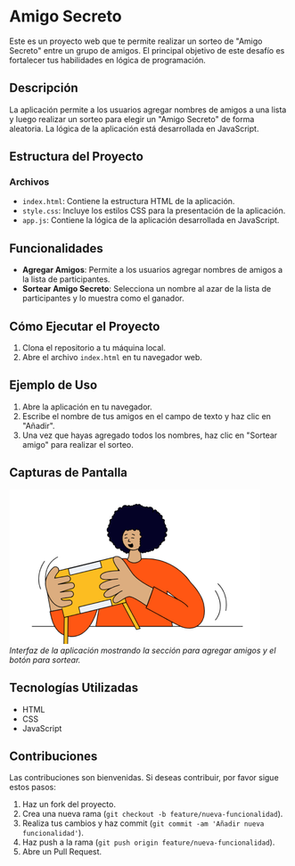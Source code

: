 # Amigo Secreto

Este es un proyecto web que te permite realizar un sorteo de "Amigo Secreto" entre un grupo de amigos. El principal objetivo de este desafío es fortalecer tus habilidades en lógica de programación.

## Descripción

La aplicación permite a los usuarios agregar nombres de amigos a una lista y luego realizar un sorteo para elegir un "Amigo Secreto" de forma aleatoria. La lógica de la aplicación está desarrollada en JavaScript.

## Estructura del Proyecto


### Archivos

- `index.html`: Contiene la estructura HTML de la aplicación.
- `style.css`: Incluye los estilos CSS para la presentación de la aplicación.
- `app.js`: Contiene la lógica de la aplicación desarrollada en JavaScript.

## Funcionalidades

- **Agregar Amigos**: Permite a los usuarios agregar nombres de amigos a la lista de participantes.
- **Sortear Amigo Secreto**: Selecciona un nombre al azar de la lista de participantes y lo muestra como el ganador.

## Cómo Ejecutar el Proyecto

1. Clona el repositorio a tu máquina local.
2. Abre el archivo `index.html` en tu navegador web.

## Ejemplo de Uso

1. Abre la aplicación en tu navegador.
2. Escribe el nombre de tus amigos en el campo de texto y haz clic en "Añadir".
3. Una vez que hayas agregado todos los nombres, haz clic en "Sortear amigo" para realizar el sorteo.

## Capturas de Pantalla

![Captura de Pantalla 1](assets/amigo-secreto.png)
*Interfaz de la aplicación mostrando la sección para agregar amigos y el botón para sortear.*

## Tecnologías Utilizadas

- HTML
- CSS
- JavaScript

## Contribuciones

Las contribuciones son bienvenidas. Si deseas contribuir, por favor sigue estos pasos:

1. Haz un fork del proyecto.
2. Crea una nueva rama (`git checkout -b feature/nueva-funcionalidad`).
3. Realiza tus cambios y haz commit (`git commit -am 'Añadir nueva funcionalidad'`).
4. Haz push a la rama (`git push origin feature/nueva-funcionalidad`).
5. Abre un Pull Request.

